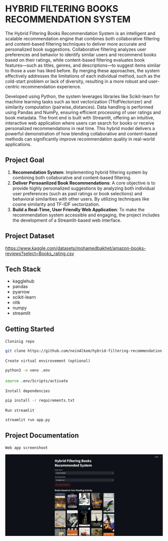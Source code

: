 # HYBRID FILTERING BOOKS RECOMMENDATION SYSTEM

The Hybrid Filtering Books Recommendation System is an intelligent and scalable recommendation engine that combines both collaborative filtering and content-based filtering techniques to deliver more accurate and personalized book suggestions. Collaborative filtering analyzes user preferences and behavior to identify similar users and recommend books based on their ratings, while content-based filtering evaluates book features—such as titles, genres, and descriptions—to suggest items similar to those a user has liked before. By merging these approaches, the system effectively addresses the limitations of each individual method, such as the cold-start problem or lack of diversity, resulting in a more robust and user-centric recommendation experience.

Developed using Python, the system leverages libraries like Scikit-learn for machine learning tasks such as text vectorization (TfidfVectorizer) and similarity computation (pairwise_distances). Data handling is performed using Pandas and NumPy, ensuring efficient processing of user ratings and book metadata. The front end is built with Streamlit, offering an intuitive, interactive web application where users can search for books or receive personalized recommendations in real time. This hybrid model delivers a powerful demonstration of how blending collaborative and content-based methods can significantly improve recommendation quality in real-world applications.

## Project Goal

1. **Recomendation System**: Implementing hybrid filtering system by combining both collaborative and content-based filtering.
2. **Deliver Persoanlized Book Recommendations**: A core objective is to provide highly personalized suggestions by analyzing both individual user preferences (such as past ratings or book selections) and behavioral similarities with other users. By utilizing techniques like cosine similarity and TF-IDF vectorization.
3. **Build a Real-Time, User Friendly Web Application**: To make the recommendation system accessible and engaging, the project includes the development of a Streamlit-based web interface.

## Project Dataset

https://www.kaggle.com/datasets/mohamedbakhet/amazon-books-reviews?select=Books_rating.csv

## Tech Stack

- kagglehub
- pandas
- pyarrow
- scikit-learn
- nltk
- numpy
- streamlit

## Getting Started

`Cloninig repo`

```bash
git clone https://github.com/neinAlkem/hybrid-filtering-recommendation.git
```

`Create virtual envirovement (optional)`

```bash
python3 -m venv .env

source .env/Scripts/activate
```

`Install dependencies`

```bash
pip install -r requirements.txt
```

`Run streamlit`

```bash
streamlit run app.py
```

## Project Documentation

`Web app screenshoot`

![Streamlit Screenshoot](assets/image.png)
